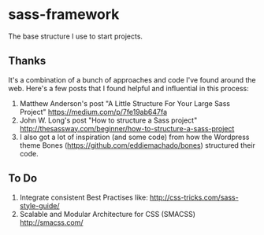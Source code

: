 sass-framework
==============

The base structure I use to start projects.

## Thanks
It's a combination of a bunch of approaches and code I've found around the web. Here's a few posts that I found helpful and influential in this process:

1. Matthew Anderson's post "A Little Structure For Your Large Sass Project" https://medium.com/p/7fe19ab647fa
2. John W. Long's post "How to structure a Sass project" http://thesassway.com/beginner/how-to-structure-a-sass-project
3. I also got a lot of inspiration (and some code) from how the Wordpress theme Bones (https://github.com/eddiemachado/bones) structured their code. 

## To Do

1. Integrate consistent Best Practises like: http://css-tricks.com/sass-style-guide/
2. Scalable and Modular Architecture for CSS (SMACSS) http://smacss.com/
